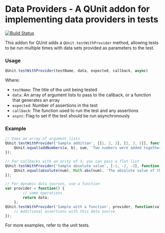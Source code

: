 Data Providers - A QUnit addon for implementing data providers in tests
================================

[![Build Status](https://travis-ci.org/adamsea/qunit-data-providers.png)](https://travis-ci.org/adamsea/qunit-data-providers)

This addon for QUnit adds a `QUnit.testWithProvider` method, allowing tests
to be run multiple times with data sets provided as parameters to the test.


### Usage ###

```js
QUnit.testWithProvider(testName, data, expected, callback, async)
```

Where:
 - `testName`: The title of the unit being tested
 - `data`: An array of argument lists to pass to the callback, or a function that generates an array
 - `expected`: Number of assertions in the test
 - `callback`: The function used to run the test and any assertions
 - `async`: Flag to set if the test should be run asynchronously

### Example ###

```js
// Uses an array of argument lists
QUnit.testWithProvider('Sample addition', [[1, 2, 3], [2, 3, 5]], function(a, b, sum) {
	QUnit.equal(addNumbers(a, b), sum, 'Two numbers were added together');
});

// For callbacks with an arity of 1, you can pass a flat list
QUnit.testWithProvider('Sample absolute value', [-1, -2, -3], function(num) {
	QUnit.equal(absolute(num), Math.abs(num), 'The absolute value of the number is returned');
});

// For dynamic data sources, use a function
var provider = function() {
		// some operations
		return data;
	};
QUnit.testWithProvider('Sample with a function', provider, function(val1, val2) {
	// Additional assertions with this data source
});
```

For more examples, refer to the unit tests.
